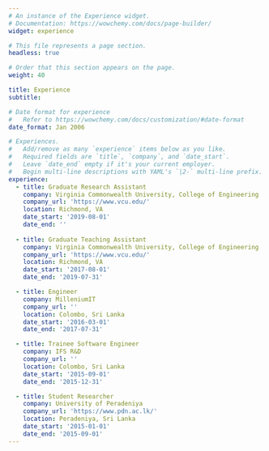 ```yaml
---
# An instance of the Experience widget.
# Documentation: https://wowchemy.com/docs/page-builder/
widget: experience

# This file represents a page section.
headless: true

# Order that this section appears on the page.
weight: 40

title: Experience
subtitle:

# Date format for experience
#   Refer to https://wowchemy.com/docs/customization/#date-format
date_format: Jan 2006

# Experiences.
#   Add/remove as many `experience` items below as you like.
#   Required fields are `title`, `company`, and `date_start`.
#   Leave `date_end` empty if it's your current employer.
#   Begin multi-line descriptions with YAML's `|2-` multi-line prefix.
experience:
  - title: Graduate Research Assistant
    company: Virginia Commonwealth University, College of Engineering
    company_url: 'https://www.vcu.edu/'
    location: Richmond, VA
    date_start: '2019-08-01'
    date_end: ''
  
  - title: Graduate Teaching Assistant
    company: Virginia Commonwealth University, College of Engineering
    company_url: 'https://www.vcu.edu/'
    location: Richmond, VA
    date_start: '2017-08-01'
    date_end: '2019-07-31'

  - title: Engineer
    company: MilleniumIT
    company_url: ''
    location: Colombo, Sri Lanka
    date_start: '2016-03-01'
    date_end: '2017-07-31'

  - title: Trainee Software Engineer
    company: IFS R&D
    company_url: ''
    location: Colombo, Sri Lanka
    date_start: '2015-09-01'
    date_end: '2015-12-31'

  - title: Student Researcher
    company: University of Peradeniya
    company_url: 'https://www.pdn.ac.lk/'
    location: Peradeniya, Sri Lanka
    date_start: '2015-01-01'
    date_end: '2015-09-01'
---
```

